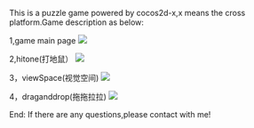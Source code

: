 This is a puzzle game powered by cocos2d-x,x means the cross platform.Game description as below:

1,game main page
![](https://raw.githubusercontent.com/xiebaochun/partygame-cocos2d-x/gh-pages/home/images/1.png)

2,hitone(打地鼠）
![](https://raw.githubusercontent.com/xiebaochun/partygame-cocos2d-x/gh-pages/home/images/2.png)

3，viewSpace(视觉空间)
![](https://raw.githubusercontent.com/xiebaochun/partygame-cocos2d-x/gh-pages/home/images/3.png)

4，draganddrop(拖拖拉拉)
![](https://raw.githubusercontent.com/xiebaochun/partygame-cocos2d-x/gh-pages/home/images/4.png)

End:
If there are any questions,please contact with me!